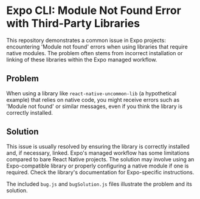 # Expo CLI: Module Not Found Error with Third-Party Libraries

This repository demonstrates a common issue in Expo projects: encountering 'Module not found' errors when using libraries that require native modules.  The problem often stems from incorrect installation or linking of these libraries within the Expo managed workflow.

## Problem

When using a library like `react-native-uncommon-lib` (a hypothetical example) that relies on native code, you might receive errors such as 'Module not found' or similar messages, even if you think the library is correctly installed.

## Solution

This issue is usually resolved by ensuring the library is correctly installed and, if necessary, linked. Expo's managed workflow has some limitations compared to bare React Native projects.  The solution may involve using an Expo-compatible library or properly configuring a native module if one is required.  Check the library's documentation for Expo-specific instructions. 

The included `bug.js` and `bugSolution.js` files illustrate the problem and its solution.